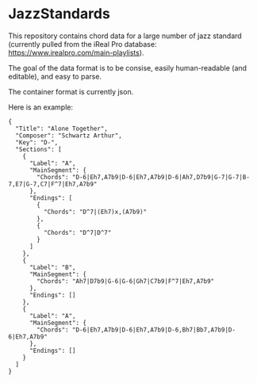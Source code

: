 # JazzStandards
This repository contains chord data for a large number of jazz standard (currently pulled from the iReal Pro database: https://www.irealpro.com/main-playlists).

The goal of the data format is to be consise, easily human-readable (and editable), and easy to parse.

The container format is currently json.

Here is an example:

```
{
  "Title": "Alone Together",
  "Composer": "Schwartz Arthur",
  "Key": "D-",
  "Sections": [
    {
      "Label": "A",
      "MainSegment": {
        "Chords": "D-6|Eh7,A7b9|D-6|Eh7,A7b9|D-6|Ah7,D7b9|G-7|G-7|B-7,E7|G-7,C7|F^7|Eh7,A7b9"
      },
      "Endings": [
        {
          "Chords": "D^7|(Eh7)x,(A7b9)"
        },
        {
          "Chords": "D^7|D^7"
        }
      ]
    },
    {
      "Label": "B",
      "MainSegment": {
        "Chords": "Ah7|D7b9|G-6|G-6|Gh7|C7b9|F^7|Eh7,A7b9"
      },
      "Endings": []
    },
    {
      "Label": "A",
      "MainSegment": {
        "Chords": "D-6|Eh7,A7b9|D-6|Eh7,A7b9|D-6,Bh7|Bb7,A7b9|D-6|Eh7,A7b9"
      },
      "Endings": []
    }
  ]
}
```
